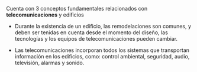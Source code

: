 Cuenta con 3 conceptos fundamentales relacionados con **telecomunicaciones** y edificios

* Durante la existencia de un edificio, las remodelaciones son comunes, y deben ser tenidas en cuenta desde el momento del diseño, las tecnologías y los equipos de telecomunicaciones pueden cambiar.

* Las telecomunicaciones incorporan todos los sistemas que transportan información en los edificios, como: control ambiental, seguridad, audio, televisión, alarmas y sonido.
